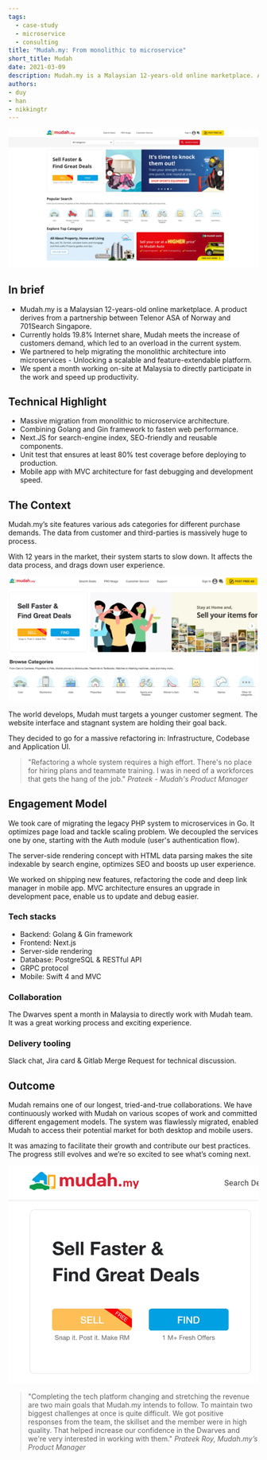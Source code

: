 ```yaml
---
tags: 
  - case-study
  - microservice
  - consulting
title: "Mudah.my: From monolithic to microservice"
short_title: Mudah
date: 2021-03-09
description: Mudah.my is a Malaysian 12-years-old online marketplace. A product derives from a partnership between Telenor ASA of Norway and 701Search Singapore. We partnered to help migrating the monolithic architecture into microservices - Unlocking a scalable and feature-extendable platform.
authors: 
- duy
- han
- nikkingtr
---
```

![](assets/from-monolithic-to-microservice-sharpen-malaysias-largest-online-marketplace_6be4a77492fe56879670e7842673e411_md5.webp)

## In brief
- Mudah.my is a Malaysian 12-years-old online marketplace. A product derives from a partnership between Telenor ASA of Norway and 701Search Singapore. 
- Currently holds 19.8% Internet share, Mudah meets the increase of customers demand, which led to an overload in the current system.
- We partnered to help migrating the monolithic architecture into microservices - Unlocking a scalable and feature-extendable platform.
- We spent a month working on-site at Malaysia to directly participate in the work and speed up productivity.

## Technical Highlight
- Massive migration from monolithic to microservice architecture.
- Combining Golang and Gin framework to fasten web performance.
- Next.JS for search-engine index, SEO-friendly and reusable components.
- Unit test that ensures at least 80% test coverage before deploying to production.
- Mobile app with MVC architecture for fast debugging and development speed.

## The Context
Mudah.my’s site features various ads categories for different purchase demands. The data from customer and third-parties is massively huge to process.

With 12 years in the market, their system starts to slow down. It affects the data process, and drags down user experience.

![](assets/from-monolithic-to-microservice-sharpen-malaysias-largest-online-marketplace_78b9b340766e04c40cbb7e8aadf4be69_md5.webp)

The world develops, Mudah must targets a younger customer segment. The website interface and stagnant system are holding their goal back. 

They decided to go for a massive refactoring in: Infrastructure, Codebase and Application UI.

>
> "Refactoring a whole system requires a high effort. There's no place for hiring plans and teammate training. I was in need of a workforces that gets the hang of the job." *Prateek - Mudah's Product Manager*

## Engagement Model
We took care of migrating the legacy PHP system to microservices in Go. It optimizes page load and tackle scaling problem. We decoupled the services one by one, starting with the Auth module (user's authentication flow). 

The server-side rendering concept with HTML data parsing makes the site indexable by search engine, optimizes SEO and boosts up user experience. 

We worked on shipping new features, refactoring the code and deep link manager in mobile app. MVC architecture ensures an upgrade in development pace, enable us to update and debug easier.

### Tech stacks
- Backend: Golang & Gin framework
- Frontend: Next.js
- Server-side rendering
- Database: PostgreSQL & RESTful API
- GRPC protocol 
- Mobile: Swift 4 and MVC

### Collaboration
The Dwarves spent a month in Malaysia to directly work with Mudah team. It was a great working process and exciting experience. 

### Delivery tooling
Slack chat, Jira card & Gitlab Merge Request for technical discussion. 

## Outcome
Mudah remains one of our longest, tried-and-true collaborations. We have continuously worked with Mudah on various scopes of work and committed different engagement models. The system was flawlessly migrated, enabled Mudah to access their potential market for both desktop and mobile users.

It was amazing to facilitate their growth and contribute our best practices. The progress still evolves and we’re so excited to see what’s coming next.

![](assets/from-monolithic-to-microservice-sharpen-malaysias-largest-online-marketplace_828660c66933d83b79c4f5ba817fd265_md5.webp)

>
> "Completing the tech platform changing and stretching the revenue are two main goals that Mudah.my intends to follow. To maintain two biggest challenges at once is quite difficult. We got positive responses from the team, the skillset and the member were in high quality. That helped increase our confidence in the Dwarves and we're very interested in working with them." *Prateek Roy, Mudah.my’s Product Manager*
